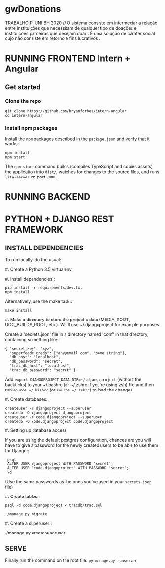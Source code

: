 # gwDonations
TRABALHO PI UNI BH 2020 // O sistema consiste em intermediar a relação entre instituições que necessitam de qualquer tipo de doações e instituições parceiras que desejam doar . É uma solução de caráter social cujo não consiste em retorno e fins lucrativos .

# RUNNING FRONTEND Intern + Angular


## Get started

### Clone the repo

```shell
git clone https://github.com/bryanforbes/intern-angular
cd intern-angular
```

### Install npm packages

Install the `npm` packages described in the `package.json` and verify that it works:

```shell
npm install
npm start
```

The `npm start` command builds (compiles TypeScript and copies assets) the application into `dist/`, watches for changes to the source files, and runs `lite-server` on port `3000`.


# RUNNING BACKEND 

# PYTHON + DJANGO REST FRAMEWORK

## INSTALL DEPENDENCIES

To run locally, do the usual:

#. Create a Python 3.5 virtualenv

#. Install dependencies::

    pip install -r requirements/dev.txt
    npm install

   Alternatively, use the make task::

    make install
#. Make a directory to store the project's data (MEDIA_ROOT, DOC_BUILDS_ROOT,
   etc.). We'll use ~/.djangoproject for example purposes.

   Create a 'secrets.json' file in a directory named 'conf' in that directory,
   containing something like::

    { "secret_key": "xyz",
      "superfeedr_creds": ["any@email.com", "some_string"],
      "db_host": "localhost",
      "db_password": "secret",
      "trac_db_host": "localhost",
      "trac_db_password": "secret" }

   Add `export DJANGOPROJECT_DATA_DIR=~/.djangoproject` (without the backticks)
   to your ~/.bashrc (or ~/.zshrc if you're using zsh) file and then run
   `source ~/.bashrc` (or `source ~/.zshrc`) to load the changes.

#. Create databases::

    createuser -d djangoproject --superuser
    createdb -O djangoproject djangoproject
    createuser -d code.djangoproject --superuser
    createdb -O code.djangoproject code.djangoproject

#. Setting up database access

   If you are using the default postgres configuration, chances are you will
   have to give a password for the newly created users to be able to
   use them for Django::

     psql
     ALTER USER djangoproject WITH PASSWORD 'secret';
     ALTER USER "code.djangoproject" WITH PASSWORD 'secret';
     \d

   (Use the same passwords as the ones you've used in your `secrets.json` file)

#. Create tables::

    psql -d code.djangoproject < tracdb/trac.sql

    ./manage.py migrate

#. Create a superuser::

   ./manage.py createsuperuser

## SERVE
Finally run the command on the root file: ```py manage.py runserver```
